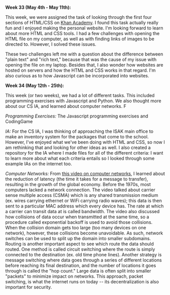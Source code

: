 **Week 33 (May 4th - May 11th):**

This week, we were assigned the task of looking through the first four sections of HTML/CSS on [Khan Academy](https://www.khanacademy.org/computing/computer-programming/html-css). I found this task actually really fun and I enjoyed making the personal website. I'm looking forward to learn about more HTML and CSS tools. I had a few challenges with opening the HTML file on my computer, as well as with finding links of images to be directed to. However, I solved these issues. 

These two challenges left me with a question about the difference between "plain text" and "rich text," because that was the cause of my issue with opening the file on my laptop. Besides that, I also wonder how websites are hosted on servers and how the HTML and CSS works in that regard. I'm also curious as to how Javascript can be incorporated into websites.

**Week 34 (May 12th - 25th):**

This week (or two weeks), we had a lot of different tasks. This included programming exercises with Javascript and Python. We also thought more about our CS IA, and learned about computer networks. F

*Programming Exercises:* The Javascript programming exercises and CodingGame

*IA:* For the CS IA, I was thinking of approaching the ISAK main office to make an inventory system for the packages that come to the school. However, I've enjoyed what we've been doing with HTML and CSS, so now I am rethinking that and looking for other ideas as well. I also created a repository for the IA where I made files for all of the different criteria: I want to learn more about what each criteria entails so I looked through some example IAs on the internet too. 

*Computer Networks:* From [this video on computer networks](https://www.youtube.com/watch?v=3QhU9jd03a0), I learned about the reduction of latency (the time it takes for a message to transfer), resulting in the growth of the global economy. Before the 1970s, most computers lacked a network connection. The video talked about carrier sense multiple access (CSMA) which is any shared transmission medium (ex. wires carrying ethernet or WiFi carrying radio waves); this data is then sent to a particular MAC address which every device has. The rate at which a carrier can transit data at is called bandwidth. The video also discussed how collisions of data occur when transmitted at the same time, so a procedure called exponential backoff is used to avoid those collisions. When the collision domain gets too large (too many devices on one network), however, these collisions become unavoidable. As such, network switches can be used to split up the domain into smaller subdomains. Routing is another important aspect to see which route the data should routed. One method is called circuit switching where the route is simply connected to the destination (ex. old time phone lines). Another strategy is message switching where data goes through a series of different locations before reaching its final destination, and the number of locations it goes through is called the "hop count." Large data is often split into smaller "packets" to minimize impact on networks. This approach, packet switching, is what the internet runs on today -- its decentralization is also important for security. 


